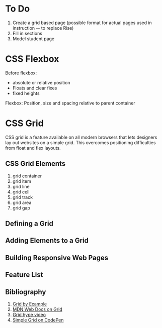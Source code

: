 # To Do
1. Create a grid based page (possible format for actual pages used in instruction -- to replace Rise)
2. Fill in sections
3. Model student page

# CSS Flexbox
Before flexbox:
* absolute or relative position
* Floats and clear fixes
* fixed heights

Flexbox:
Position, size and spacing relative to parent container


# CSS Grid
CSS grid is a feature available on all modern browsers that lets designers lay out websites on a simple grid. This overcomes positioning difficulties from float and flex layouts. 

## CSS Grid Elements
1. grid container
2. grid item
3. grid line
4. grid cell
5. grid track
6. grid area
7. grid gap
## Defining a Grid

## Adding Elements to a Grid

## Building Responsive Web Pages

## Feature List

## Bibliography
1. [Grid by Example](https://gridbyexample.com/)
2. [MDN Web Docs on Grid](https://developer.mozilla.org/en-US/docs/Web/CSS/grid)
3. [Grid hype video](https://youtu.be/7kVeCqQCxlk)
4. [Simple Grid on CodePen](https://codepen.io/mor10/pen/NjeqyX)
